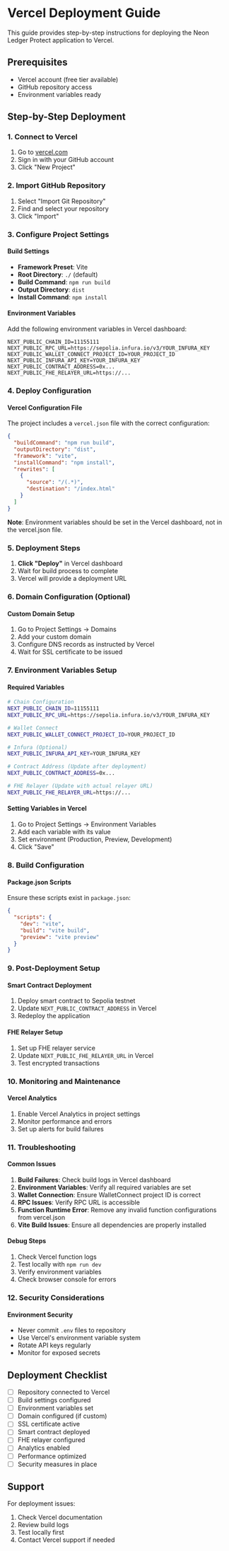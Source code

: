 # Vercel Deployment Guide

This guide provides step-by-step instructions for deploying the Neon Ledger Protect application to Vercel.

## Prerequisites

- Vercel account (free tier available)
- GitHub repository access
- Environment variables ready

## Step-by-Step Deployment

### 1. Connect to Vercel

1. Go to [vercel.com](https://vercel.com)
2. Sign in with your GitHub account
3. Click "New Project"

### 2. Import GitHub Repository

1. Select "Import Git Repository"
2. Find and select your repository
3. Click "Import"

### 3. Configure Project Settings

#### Build Settings
- **Framework Preset**: Vite
- **Root Directory**: `./` (default)
- **Build Command**: `npm run build`
- **Output Directory**: `dist`
- **Install Command**: `npm install`

#### Environment Variables
Add the following environment variables in Vercel dashboard:

```
NEXT_PUBLIC_CHAIN_ID=11155111
NEXT_PUBLIC_RPC_URL=https://sepolia.infura.io/v3/YOUR_INFURA_KEY
NEXT_PUBLIC_WALLET_CONNECT_PROJECT_ID=YOUR_PROJECT_ID
NEXT_PUBLIC_INFURA_API_KEY=YOUR_INFURA_KEY
NEXT_PUBLIC_CONTRACT_ADDRESS=0x...
NEXT_PUBLIC_FHE_RELAYER_URL=https://...
```

### 4. Deploy Configuration

#### Vercel Configuration File
The project includes a `vercel.json` file with the correct configuration:

```json
{
  "buildCommand": "npm run build",
  "outputDirectory": "dist",
  "framework": "vite",
  "installCommand": "npm install",
  "rewrites": [
    {
      "source": "/(.*)",
      "destination": "/index.html"
    }
  ]
}
```

**Note**: Environment variables should be set in the Vercel dashboard, not in the vercel.json file.

### 5. Deployment Steps

1. **Click "Deploy"** in Vercel dashboard
2. Wait for build process to complete
3. Vercel will provide a deployment URL

### 6. Domain Configuration (Optional)

#### Custom Domain Setup
1. Go to Project Settings → Domains
2. Add your custom domain
3. Configure DNS records as instructed by Vercel
4. Wait for SSL certificate to be issued

### 7. Environment Variables Setup

#### Required Variables
```bash
# Chain Configuration
NEXT_PUBLIC_CHAIN_ID=11155111
NEXT_PUBLIC_RPC_URL=https://sepolia.infura.io/v3/YOUR_INFURA_KEY

# Wallet Connect
NEXT_PUBLIC_WALLET_CONNECT_PROJECT_ID=YOUR_PROJECT_ID

# Infura (Optional)
NEXT_PUBLIC_INFURA_API_KEY=YOUR_INFURA_KEY

# Contract Address (Update after deployment)
NEXT_PUBLIC_CONTRACT_ADDRESS=0x...

# FHE Relayer (Update with actual relayer URL)
NEXT_PUBLIC_FHE_RELAYER_URL=https://...
```

#### Setting Variables in Vercel
1. Go to Project Settings → Environment Variables
2. Add each variable with its value
3. Set environment (Production, Preview, Development)
4. Click "Save"

### 8. Build Configuration

#### Package.json Scripts
Ensure these scripts exist in `package.json`:
```json
{
  "scripts": {
    "dev": "vite",
    "build": "vite build",
    "preview": "vite preview"
  }
}
```

### 9. Post-Deployment Setup

#### Smart Contract Deployment
1. Deploy smart contract to Sepolia testnet
2. Update `NEXT_PUBLIC_CONTRACT_ADDRESS` in Vercel
3. Redeploy the application

#### FHE Relayer Setup
1. Set up FHE relayer service
2. Update `NEXT_PUBLIC_FHE_RELAYER_URL` in Vercel
3. Test encrypted transactions

### 10. Monitoring and Maintenance

#### Vercel Analytics
1. Enable Vercel Analytics in project settings
2. Monitor performance and errors
3. Set up alerts for build failures

### 11. Troubleshooting

#### Common Issues
1. **Build Failures**: Check build logs in Vercel dashboard
2. **Environment Variables**: Verify all required variables are set
3. **Wallet Connection**: Ensure WalletConnect project ID is correct
4. **RPC Issues**: Verify RPC URL is accessible
5. **Function Runtime Error**: Remove any invalid function configurations from vercel.json
6. **Vite Build Issues**: Ensure all dependencies are properly installed

#### Debug Steps
1. Check Vercel function logs
2. Test locally with `npm run dev`
3. Verify environment variables
4. Check browser console for errors

### 12. Security Considerations

#### Environment Security
- Never commit `.env` files to repository
- Use Vercel's environment variable system
- Rotate API keys regularly
- Monitor for exposed secrets

## Deployment Checklist

- [ ] Repository connected to Vercel
- [ ] Build settings configured
- [ ] Environment variables set
- [ ] Domain configured (if custom)
- [ ] SSL certificate active
- [ ] Smart contract deployed
- [ ] FHE relayer configured
- [ ] Analytics enabled
- [ ] Performance optimized
- [ ] Security measures in place

## Support

For deployment issues:
1. Check Vercel documentation
2. Review build logs
3. Test locally first
4. Contact Vercel support if needed